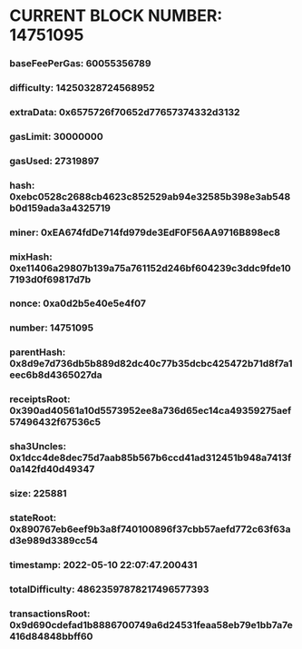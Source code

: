 # CURRENT BLOCK NUMBER: 14751095

### baseFeePerGas: 60055356789
### difficulty: 14250328724568952
### extraData: 0x6575726f70652d77657374332d3132
### gasLimit: 30000000
### gasUsed: 27319897
### hash: 0xebc0528c2688cb4623c852529ab94e32585b398e3ab548b0d159ada3a4325719
### miner: 0xEA674fdDe714fd979de3EdF0F56AA9716B898ec8
### mixHash: 0xe11406a29807b139a75a761152d246bf604239c3ddc9fde107193d0f69817d7b
### nonce: 0xa0d2b5e40e5e4f07
### number: 14751095
### parentHash: 0x8d9e7d736db5b889d82dc40c77b35dcbc425472b71d8f7a1eec6b8d4365027da
### receiptsRoot: 0x390ad40561a10d5573952ee8a736d65ec14ca49359275aef57496432f67536c5
### sha3Uncles: 0x1dcc4de8dec75d7aab85b567b6ccd41ad312451b948a7413f0a142fd40d49347
### size: 225881
### stateRoot: 0x890767eb6eef9b3a8f740100896f37cbb57aefd772c63f63ad3e989d3389cc54
### timestamp: 2022-05-10 22:07:47.200431
### totalDifficulty: 48623597878217496577393
### transactionsRoot: 0x9d690cdefad1b8886700749a6d24531feaa58eb79e1bb7a7e416d84848bbff60
